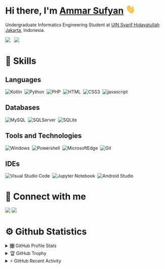 # Hi there, I'm [Ammar Sufyan](https://neouranos.github.io) <img src="https://github.com/ABSphreak/ABSphreak/blob/master/gifs/Hi.gif" width="30px" height="30px">

Undergraduate Informatics Engineering Student at [UIN Syarif Hidayatullah Jakarta](https://www.uinjkt.ac.id/), Indonesia. 

<div align="left">
  <img src="https://komarev.com/ghpvc/?username=neouranos&style=for-the-badge&label=profile+views"> &nbsp;
  <img src="https://img.shields.io/github/last-commit/neouranos/neouranos?style=for-the-badge">
</div>

# 📝 Skills

## Languages

![Kotlin](https://img.shields.io/badge/Kotlin-purple.svg?style=for-the-badge&logo=kotlin&logoColor=white)&nbsp;
![Python](https://img.shields.io/badge/Python-3776AB.svg?style=for-the-badge&logo=python&logoColor=white)&nbsp;
![PHP](https://img.shields.io/badge/php-767cae?style=for-the-badge&logo=php&logoColor=white)&nbsp;
![HTML](https://img.shields.io/badge/html-orange?style=for-the-badge&logo=html5&logoColor=white)&nbsp;
![CSS3](https://img.shields.io/badge/css-%231572B6.svg?style=for-the-badge&logo=css3&logoColor=white)&nbsp;
![javascript](https://img.shields.io/badge/javascript-yellow?style=for-the-badge&logo=javascript&logoColor=white)&nbsp;

## Databases

![MySQL](https://img.shields.io/badge/MySQL-informational?style=for-the-badge&logo=mysql&logoColor=white)&nbsp;
![SQLServer](https://img.shields.io/badge/sql%20server-critical.svg?style=for-the-badge&logo=microsoftsqlserver&logoColor=white)&nbsp;
![SQLite](https://img.shields.io/badge/sqlite-%2307405e.svg?style=for-the-badge&logo=sqlite&logoColor=white)&nbsp;

## Tools and Technologies

![Windows](https://img.shields.io/badge/Windows-0078D6?style=for-the-badge&logo=windows&logoColor=white)&nbsp;
![Powershell](https://img.shields.io/badge/Powershell-grey?style=for-the-badge&logo=powershell&logoColor=white)&nbsp;
![MicrosoftEdge](https://img.shields.io/badge/Microsoft%20Edge-informational?style=for-the-badge&logo=MicrosoftEdge&logoColor=white)&nbsp;
![Git](https://img.shields.io/badge/GIT-E44C30?style=for-the-badge&logo=git&logoColor=white)&nbsp;

## IDEs

![Visual Studio Code](https://img.shields.io/badge/Visual%20Studio%20Code-0078d7.svg?style=for-the-badge&logo=visual-studio-code&logoColor=white)&nbsp;
![Jupyter Notebook](https://img.shields.io/badge/jupyter-%23FA0F00.svg?style=for-the-badge&logo=jupyter&logoColor=white)&nbsp;
![Android Studio](https://img.shields.io/badge/Android%20Studio-green.svg?style=for-the-badge&logo=android&logoColor=white)&nbsp;

# 🧷 Connect with me 

<p align = "center">
 
[<img src="https://img.shields.io/badge/linkedin-%2312100E.svg?&style=for-the-badge&logo=linkedin&logoColor=white&color=black" />](https://www.linkedin.com/in/ammarsufyan/)
[<img src="https://img.shields.io/badge/steam-%23000000.svg?&style=for-the-badge&logo=steam&logoColor=white&color=black" />](https://steamcommunity.com/id/ammarsufyan/)

</p>

# ⚙️ Github Statistics

<details>
  <summary>🎛️ GitHub Profile Stats</summary>
  <br>
  
  [![wakatime](https://wakatime.com/badge/user/2eee44f5-c422-430b-9d69-1cd790f56c8a.svg)](https://wakatime.com/@2eee44f5-c422-430b-9d69-1cd790f56c8a)

  ![Top Langs](https://github-readme-stats.vercel.app/api/top-langs/?username=neouranos&layout=compact&theme=radical)

  ![Neouranos GitHub stats](https://github-readme-stats.vercel.app/api?username=neouranos&show_icons=true&theme=radical)

  ![Neouranos Wakatime stats](https://github-readme-stats.vercel.app/api/wakatime?username=neouranos&theme=radical&langs_count=10)
  
</details>

<details>
  <summary>🏆 GitHub Trophy</summary>
  <br/>
  <img width="99.5%" src="https://github-profile-trophy.vercel.app/?username=neouranos&theme=algolia&no-frame=true&column=-1&margin-w=5&margin-h=5" alt="GitHub Trophy" />
</details>

<details>
    <summary>⚡ GitHub Recent Activity</summary>
    <br>
<!--RECENT_ACTIVITY:start-->
1. ⬆️ Pushed 1 commit(s) to [neouranos/portfolio](https://github.com/neouranos/portfolio)<br>
2. 📔 Created new repository [neouranos/portfolio](https://github.com/neouranos/portfolio)<br>
3. ⭐ Starred [lllyasviel/Fooocus](https://github.com/lllyasviel/Fooocus)<br>
4. ⭐ Starred [tldraw/tldraw](https://github.com/tldraw/tldraw)<br>
5. ⬆️ Pushed 5 commit(s) to [Exp-Intro-to-GitHub-Flow-Cohort-1/series-intro-to-github-flow-neouranos](https://github.com/Exp-Intro-to-GitHub-Flow-Cohort-1/series-intro-to-github-flow-neouranos)<br>
6. 🎉 Merged PR [#2](https://github.com/Exp-Intro-to-GitHub-Flow-Cohort-1/series-intro-to-github-flow-neouranos/pull/2) in [Exp-Intro-to-GitHub-Flow-Cohort-1/series-intro-to-github-flow-neouranos](https://github.com/Exp-Intro-to-GitHub-Flow-Cohort-1/series-intro-to-github-flow-neouranos)<br>
7. 💪 Opened PR [#2](https://github.com/Exp-Intro-to-GitHub-Flow-Cohort-1/series-intro-to-github-flow-neouranos/pull/2) in [Exp-Intro-to-GitHub-Flow-Cohort-1/series-intro-to-github-flow-neouranos](https://github.com/Exp-Intro-to-GitHub-Flow-Cohort-1/series-intro-to-github-flow-neouranos)<br>
8. ⬆️ Pushed 1 commit(s) to [Exp-Intro-to-GitHub-Flow-Cohort-1/series-intro-to-github-flow-neouranos](https://github.com/Exp-Intro-to-GitHub-Flow-Cohort-1/series-intro-to-github-flow-neouranos)<br>
9. ✔️ Closed issue [#1216](https://github.com/jeroennoten/Laravel-AdminLTE/issues/1216) in [jeroennoten/Laravel-AdminLTE](https://github.com/jeroennoten/Laravel-AdminLTE)<br>
10. 💬 Commented on [#1216](https://github.com/jeroennoten/Laravel-AdminLTE/issues/1216#issuecomment-1713926955) in [jeroennoten/Laravel-AdminLTE](https://github.com/jeroennoten/Laravel-AdminLTE)<br>
<!--RECENT_ACTIVITY:end-->
    <br>
<!--RECENT_ACTIVITY:last_update-->
Last Updated: Friday, September 22nd, 2023, 12:14:01 PM
<!--RECENT_ACTIVITY:last_update_end-->

</details>
